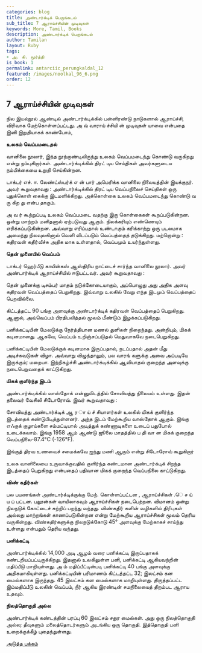 ```yaml
---
categories: blog
title: அண்டார்க்டிக் பெருங்கடல்
sub_title: 7 ஆராய்ச்சியின் முடிவுகள்
keywords: More, Tamil, Books
description: அண்டார்க்டிக் பெருங்கடல்
author: Tamilan
layout: Ruby
tags:
- அ. கி. மூர்த்தி
is_book: 1
permalink: antarciic_perungkaldal_12
featured: /images/noolkal_96_6.png
order: 12
---
```

## 7 ஆராய்ச்சியின் முடிவுகள்

நில இயல்நூல் ஆண்டில் அண்டார்க்டிக்கில் பன்னிரண்டு நாடுகளால் ஆராய்ச்சி, விரிவாக மேற்கொள்ளப்பட்டது. அ வ் வாராய் ச்சியி ன் முடிவுகள் யாவை என்பதை இனி இறுதியாகக் காண்போம்,

**உலகம் வெப்பமடைதல்**

வானிலை நூலார், இந்த நூற்றாண்டிலிருந்து உலகம் வெப்பமடைந்து கொண்டு வருகிறது என்று நம்புகிறார்கள். அண்டார்க்டிக்கில் திரட் டிய செய்திகள் அவர்களுடைய நம்பிக்கையை உறுதி செய்கின்றன.

டாக்டர் எச். ஈ. லேண்ட்ஸ்பர்க் எ ன் பார் அமெரிக்க வானிலை நிலையத்தின் இயக்குநர். அவர் கூறுவதாவது : அண்டார்க்டிக்கில் திரட் டிய வெப்பநிலைச் செய்திகள் ஒரு புதுக்கொள் கைக்கு இடமளிக்கிறது. அக்கொள்கை உலகம் வெப்பமடைந்து கொண்டு வ ரு கிற து என்ப தாகும்.

அ வ ர் கூற்றுப்படி உலகம் வெப்பமடை வதற்கு இரு கொள்கைகள் கூறப்படுகின்றன. ஒன்று மாற்றம் மனிதனால் ஏற்படுவது ஆகும். நிலக்கரியும் எண்ணெயும் எரிக்கப்படுகின்றன. அவ்வாறு எரிப்பதால் உண்டாகும் கரிக்காற்று ஒரு படலமாக அமைந்து நிலவுலகினால் வெளி விடப்படும் வெப்பத்தைத் தடுக்கிறது. மற்றொன்று : கதிரவன் கதிர்வீச்சு அதிக மாக உள்ளதால், வெப்பமும் உயர்ந்துள்ளது.

**தென் முனையில் வெப்பம்**

டாக்டர் ஹெர்பீடு காயின்கஸ் ஆஸ்திரிய நாட்டைச் சார்ந்த வானிலை நூலார். அவர் அண்டார்க்டிக் ஆராய்ச்சியில் ஈடுபட்டவர். அவர் கூறுவதாவது :

தென் முனைக்கு டிசம்பர் மாதம் நடுக்கோடையாகும், அப்பொழுது அது அதிக அளவு கதிரவன் வெப்பத்தைப் பெறுகிறது. இவ்வாறு உலகில் வேறு எந்த இடமும் வெப்பத்தைப் பெறவில்லை.

கிட்டத்தட்ட 90 பங்கு அளவுக்கு அண்டார்க்டிக் கதிரவன் வெப்பத்தைப் பெறுகிறது. ஆனால், அவ்வெப்பம் பிரதிபலித்தல் மூலம் மீண்டும் இழக்கப்படுகிறது.

பனிக்கட்டியின் மேலடுக்கு நேர்த்தியான மணல் துளிகள் நிறைந்தது. அன்றியும், மிகக் கடினமானது. ஆகவே, வெப்பம் உறிஞ்சப்படுதல் மெதுவாகவே நடைபெறுகிறது.

பனிக்கட்டியின் மேலடுக்குக் கடினமாக இருப்பதால், நடப்பதால் அதன் மீது அடிச்சுவடுகள் விழா. அவ்வாறு விழுந்தாலும், பல வாரங் களுக்கு அவை அப்படியே இருக்கும்; மறையா. இந்நிகழ்ச்சி அண்டார்க்டிக்கில் ஆவியாதல் குறைந்த அளவுக்கு நடைபெறுவதைக் காட்டுகிறது.

**மிகக் குளிர்ந்த இடம்**

அண்டார்க்டிக்கில் வாஸ்தோக் என்னுமிடத்தில் சோவியத்து நிலையம் உள்ளது. இதன் தலைவர் வேசிலி சிடோரோவ். இவர் கூறுவதாவது :

சோவியத்து அண்டார்க்டிக் ஆ ர ா ய் ச் சியாளர்கள் உலகில் மிகக் குளிர்ந்த இடத்தைக் கண்டுபிடித்துள்ளனர். அந்த இடம் மேற்கூறிய வாஸ்தோக் ஆகும். இங்கு எஃகுக் குழாய்களை சம்மட்டியால் அடித்துக் கண்ணாடிகளை உடைப் பதுபோல் உடைக்கலாம். இங்கு 1958 ஆம் ஆண்டு ஜூலை மாதத்தில் ப தி வா ன மிகக் குறைந்த வெப்பநிலை-87.4°C (-126°F).

இங்குத் திரவ உணவைச் சமைக்கவே ஐந்து மணி ஆகும் என்று சிடோரோவ் கூறுகிறார்

உலக வானிலையை உருவாக்குவதில் குளிர்ந்த கண்டமான அண்டார்க்டிக் சிறந்த இடத்தைப் பெறுகிறது என்பதைப் பதிவான மிகக் குறைந்த வெப்பநிலை காட்டுகிறது.

**விண் கதிர்கள்**

பல பயணங்கள் அண்டார்க்டிக்குக்கு மேற். கொள்ளப்பட்டன , ஆராய்ச்சிகள் .ெ ச ய் ய ப் பட்டன. பலூன்கள் வாயிலாகவும் ஆராய்ச்சிகள் நடைபெற்றன. விமானம் ஒன்று நிலநடுக் கோட்டைச் சுற்றிப் பறந்து வந்தது. விண்கதிர் களின் வழிகளில் திரிபுகள் அல்லது மாற்றங்கள் காணப்படுகின்றன என்று மேற்கூறிய ஆராய்ச்சிகள் மூலம் தெரிய வருகின்றது. விண்கதிர்களுக்கு நிலநடுக்கோடு 45° அளவுக்கு மேற்காகச் சாய்ந்து உள்ளது என்பதும் தெரிய வந்தது.

**பனிக்கட்டி**

அண்டார்க்டிக்கில் 14,000 அடி ஆழம் வரை பனிக்கட்டி இருப்பதாகக் கண்டறியப்பட்டிருக்கிறது. இதனால் உலகிலுள்ள பனி, பனிக்கட்டி ஆகியவற்றின் மதிப்பீடு மாறியுள்ளது. அ ம் மதிப்பீட்டின்படி பனிக்கட்டி 40 பங்கு அளவுக்கு அதிகமாகியுள்ளது. பனிக்கட்டியின் பரிமாணம் கிட்டத்தட்ட 32; இலட்சம் கன மைல்களாக இருந்தது. 45 இலட்சம் கன மைல்களாக மாறியுள்ளது. திருத்தப்பட்ட இம்மதிப்பீடு உலகின் வெப்பம், நீர் ஆகிய இரண்டின் சமநிலையைத் திறம்பட ஆராய உதவும்.

**நிலத்தொகுதி அல்ல**

அண்டார்க்டிக் கண்டத்தின் பரப்பு 60 இலட்சம் சதுர மைல்கள். அது ஒரு நிலத்தொகுதி அல்ல; தீவுகளும் மலைத்தொடர்களும் அடங்கிய ஒரு தொகுதி. இத்தொகுதி பனி உறைக்குக்கீழ் புதைந்துள்ளது.

[அடுத்த பக்கம்](antarciic_perungkaldal_13)